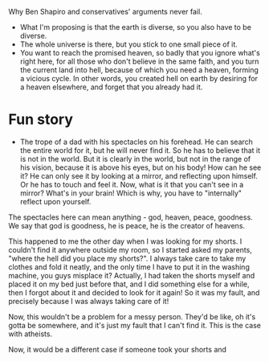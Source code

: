 Why Ben Shapiro and conservatives' arguments never fail.



- What I'm proposing is that the earth is diverse, so you also have to be diverse.
- The whole universe is there, but you stick to one small piece of it.
- You want to reach the promised heaven, so badly that you ignore what's right here, for all those who don't believe in the same faith, and you turn the current land into hell, because of which you need a heaven, forming a vicious cycle. In other words, you created hell on earth by desiring for a heaven elsewhere, and forget that you already had it.

# Fun story
- The trope of a dad with his spectacles on his forehead.
He can search the entire world for it, but he will never find it. So he has to believe that it is not in the world. But it is clearly in the world, but not in the range of his vision, because it is above his eyes, but on his body! How can he see it? He can only see it by looking at a mirror, and reflecting upon himself. Or he has to touch and feel it. Now, what is it that you can't see in a mirror? What's in your brain! Which is why, you have to "internally" reflect upon yourself.

The spectacles here can mean anything - god, heaven, peace, goodness. We say that god is goodness, he is peace, he is the creator of heavens.

This happened to me the other day when I was looking for my shorts. I couldn't find it anywhere outside my room, so I started asked my parents, "where the hell did you place my shorts?". I always take care to take my clothes and fold it neatly, and the only time I have to put it in the washing machine, you guys misplace it? Actually, I had taken the shorts myself and placed it on my bed just before that, and I did something else for a while, then I forgot about it and decided to look for it again! So it was my fault, and precisely because I was always taking care of it!

Now, this wouldn't be a problem for a messy person. They'd be like, oh it's gotta be somewhere, and it's just my fault that I can't find it. This is the case with atheists.

Now, it would be a different case if someone took your shorts and